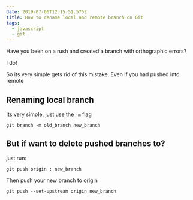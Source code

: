 ```yaml
---
date: 2019-07-06T12:15:51.575Z
title: How to rename local and remote branch on Git
tags:
  - javascript
  - git
---
```

Have you been on a rush and created a branch with orthographic errors?

I do!

So its very simple gets rid of this mistake. Even if you had pushed into remote

## Renaming local branch

Its very simple, just use the `-m` flag

```ssh
git branch -m old_branch new_branch
```

## But if want to delete pushed branches to?

just run:

```ssh
git push origin : new_branch
```

Then push your new branch to origin

```ssh
git push --set-upstream origin new_branch
```